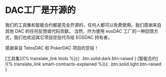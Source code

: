 DAC**工厂**是**开源的**
===

我们的工具集和智能合约都是完全开源的，任何人都可以免费使用。我们感谢来自其他 DAC 的任何反馈或代码贡献。 当然，作为使用 eosDAC 工厂的一种回馈方式，我们也欢迎其它项目空投代币给 EOSDAC 持有者。

感谢来自 TelosDAC 和 PokerDAC 项目的空投！

[工具集]({% translate_link tools %}){: .btn.solid.dark.btn-raised }
[智能合约]({% translate_link smart-contracts-explained %}){: .btn.solid.light.btn-raised }
